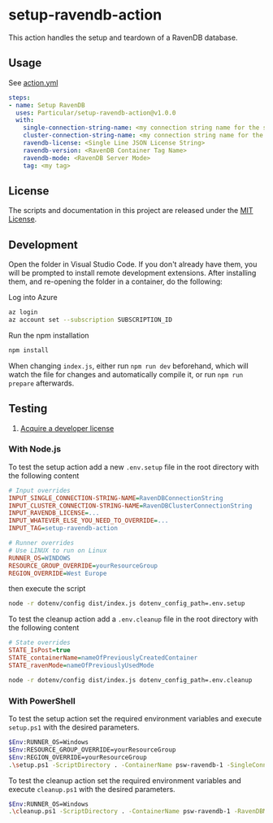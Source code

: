 # setup-ravendb-action

This action handles the setup and teardown of a RavenDB database.

## Usage

See [action.yml](action.yml)

```yaml
steps:
- name: Setup RavenDB
  uses: Particular/setup-ravendb-action@v1.0.0
  with:
    single-connection-string-name: <my connection string name for the single node>
    cluster-connection-string-name: <my connection string name for the cluster nodes>
    ravendb-license: <Single Line JSON License String>
    ravendb-version: <RavenDB Container Tag Name>
    ravendb-mode: <RavenDB Server Mode>
    tag: <my tag>
```

## License

The scripts and documentation in this project are released under the [MIT License](LICENSE).

## Development

Open the folder in Visual Studio Code. If you don't already have them, you will be prompted to install remote development extensions. After installing them, and re-opening the folder in a container, do the following:

Log into Azure

```bash
az login
az account set --subscription SUBSCRIPTION_ID
```

Run the npm installation

```bash
npm install
```

When changing `index.js`, either run `npm run dev` beforehand, which will watch the file for changes and automatically compile it, or run `npm run prepare` afterwards.

## Testing

1. [Acquire a developer license](https://ravendb.net/license/request/dev)

### With Node.js

To test the setup action add a new `.env.setup` file in the root directory with the following content

```ini
# Input overrides
INPUT_SINGLE_CONNECTION-STRING-NAME=RavenDBConnectionString
INPUT_CLUSTER_CONNECTION-STRING-NAME=RavenDBClusterConnectionString
INPUT_RAVENDB_LICENSE=...
INPUT_WHATEVER_ELSE_YOU_NEED_TO_OVERRIDE=...
INPUT_TAG=setup-ravendb-action

# Runner overrides
# Use LINUX to run on Linux
RUNNER_OS=WINDOWS
RESOURCE_GROUP_OVERRIDE=yourResourceGroup
REGION_OVERRIDE=West Europe
```

then execute the script

```bash
node -r dotenv/config dist/index.js dotenv_config_path=.env.setup
```

To test the cleanup action add a `.env.cleanup` file in the root directory with the following content

```ini
# State overrides
STATE_IsPost=true
STATE_containerName=nameOfPreviouslyCreatedContainer
STATE_ravenMode=nameOfPreviouslyUsedMode
```

```bash
node -r dotenv/config dist/index.js dotenv_config_path=.env.cleanup
```

### With PowerShell

To test the setup action set the required environment variables and execute `setup.ps1` with the desired parameters.

```bash
$Env:RUNNER_OS=Windows
$Env:RESOURCE_GROUP_OVERRIDE=yourResourceGroup
$Env:REGION_OVERRIDE=yourResourceGroup
.\setup.ps1 -ScriptDirectory . -ContainerName psw-ravendb-1 -SingleConnectionStringName RavenDBConnectionString -ClusterConnectionStringName RavenDBConnectionString -RavenDBLicense 'SingleLineJSON' -RavenDBVersion "6.2" -RavenDBMode "Single" -Tag setup-ravendb-action
```

To test the cleanup action set the required environment variables and execute `cleanup.ps1` with the desired parameters.

```bash
$Env:RUNNER_OS=Windows
.\cleanup.ps1 -ScriptDirectory . -ContainerName psw-ravendb-1 -RavenDBMode "Single"
```
